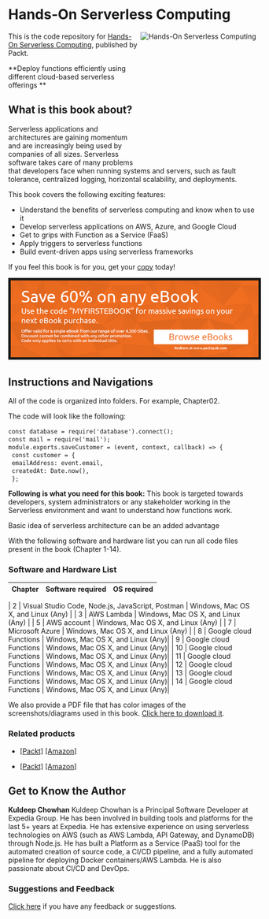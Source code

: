 # Hands-On Serverless Computing

<a href="https://www.packtpub.com/virtualization-and-cloud/hands-serverless-computing?utm_source=github&utm_medium=repository&utm_campaign=9781788836654 "><img src="https://dz13w8afd47il.cloudfront.net/sites/default/files/imagecache/ppv4_main_book_cover/B09779_MockupCover_0.png" alt="Hands-On Serverless Computing" height="256px" align="right"></a>

This is the code repository for [Hands-On Serverless Computing](https://www.packtpub.com/virtualization-and-cloud/hands-serverless-computing?utm_source=github&utm_medium=repository&utm_campaign=9781788836654 ), published by Packt.

**Deploy functions efficiently using different cloud-based serverless offerings **

## What is this book about?
Serverless applications and architectures are gaining momentum and are increasingly being used by companies of all sizes. Serverless software takes care of many problems that developers face when running systems and servers, such as fault tolerance, centralized logging, horizontal scalability, and deployments.

This book covers the following exciting features:
* Understand the benefits of serverless computing and know when to use it 
* Develop serverless applications on AWS, Azure, and Google Cloud 
* Get to grips with Function as a Service (FaaS) 
* Apply triggers to serverless functions 
* Build event-driven apps using serverless frameworks  

If you feel this book is for you, get your [copy](https://www.amazon.com/dp/9781788836654) today!

<a href="https://www.packtpub.com/?utm_source=github&utm_medium=banner&utm_campaign=GitHubBanner"><img src="https://raw.githubusercontent.com/PacktPublishing/GitHub/master/GitHub.png" 
alt="https://www.packtpub.com/" border="5" /></a>

## Instructions and Navigations
All of the code is organized into folders. For example, Chapter02.

The code will look like the following:
```
const database = require('database').connect();
const mail = require('mail');
module.exports.saveCustomer = (event, context, callback) => {
 const customer = {
 emailAddress: event.email,
 createdAt: Date.now(),
 };
```

**Following is what you need for this book:**
This book is targeted towards developers, system administrators or any stakeholder working in the Serverless environment and want to understand how functions work.

Basic idea of serverless architecture can be an added advantage

With the following software and hardware list you can run all code files present in the book (Chapter 1-14).
### Software and Hardware List
| Chapter | Software required | OS required |
| -------- | ------------------------------------ | ----------------------------------- |

| 2 | Visual Studio Code, Node.js, JavaScript, Postman | Windows, Mac OS X, and Linux (Any) |
| 3 | AWS Lambda | Windows, Mac OS X, and Linux (Any) |
| 5 | AWS account  | Windows, Mac OS X, and Linux (Any) |
| 7 | Microsoft Azure | Windows, Mac OS X, and Linux (Any) |
| 8 | Google cloud Functions | Windows, Mac OS X, and Linux (Any)|
| 9 | Google cloud Functions | Windows, Mac OS X, and Linux (Any)|
| 10 | Google cloud Functions | Windows, Mac OS X, and Linux (Any)|
| 11 | Google cloud Functions | Windows, Mac OS X, and Linux (Any)|
| 12 | Google cloud Functions | Windows, Mac OS X, and Linux (Any)|
| 13 | Google cloud Functions | Windows, Mac OS X, and Linux (Any)|
| 14 | Google cloud Functions | Windows, Mac OS X, and Linux (Any)|

We also provide a PDF file that has color images of the screenshots/diagrams used in this book. [Click here to download it](https://www.packtpub.com/sites/default/files/downloads/HandsOnServerlessComputing_ColorImages.pdf).

### Related products
*  [[Packt]](https://www.packtpub.com/virtualization-and-cloud/azure-serverless-computing-cookbook) [[Amazon]](https://www.amazon.com/dp/1788836650)

*  [[Packt]](https://www.packtpub.com/virtualization-and-cloud/docker-serverless-applications) [[Amazon]](https://www.amazon.com/dp/1788835263)


## Get to Know the Author
**Kuldeep Chowhan**
Kuldeep Chowhan is a Principal Software Developer at Expedia Group. He has been involved in building tools and platforms for the last 5+ years at Expedia. He has extensive experience on using serverless technologies on AWS (such as AWS Lambda, API Gateway, and DynamoDB) through Node.js. He has built a Platform as a Service (PaaS) tool for the automated creation of source code, a CI/CD pipeline, and a fully automated pipeline for deploying Docker containers/AWS Lambda. He is also passionate about CI/CD and DevOps.

### Suggestions and Feedback
[Click here](https://docs.google.com/forms/d/e/1FAIpQLSdy7dATC6QmEL81FIUuymZ0Wy9vH1jHkvpY57OiMeKGqib_Ow/viewform) if you have any feedback or suggestions.
